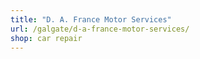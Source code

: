 ```yaml
---
title: "D. A. France Motor Services"
url: /galgate/d-a-france-motor-services/
shop: car repair
---
```

